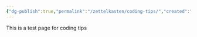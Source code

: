 ```yaml
---
{"dg-publish":true,"permalink":"/zettelkasten/coding-tips/","created":"2024-12-22T22:40:07.000+01:00","updated":"2024-11-29T22:38:11.000+01:00"}
---
```



This is a test page for coding tips


